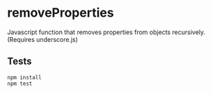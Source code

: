 # removeProperties
Javascript function that removes properties from objects recursively. (Requires underscore.js)

## Tests
    npm install
    npm test
